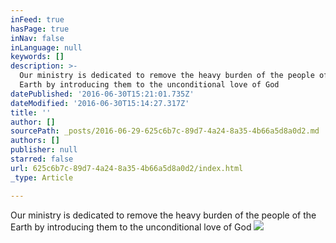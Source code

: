 ```yaml
---
inFeed: true
hasPage: true
inNav: false
inLanguage: null
keywords: []
description: >-
  Our ministry is dedicated to remove the heavy burden of the people of the
  Earth by introducing them to the unconditional love of God 
datePublished: '2016-06-30T15:21:01.735Z'
dateModified: '2016-06-30T15:14:27.317Z'
title: ''
author: []
sourcePath: _posts/2016-06-29-625c6b7c-89d7-4a24-8a35-4b66a5d8a0d2.md
authors: []
publisher: null
starred: false
url: 625c6b7c-89d7-4a24-8a35-4b66a5d8a0d2/index.html
_type: Article

---
```

Our ministry is dedicated to remove the heavy burden of the people of the Earth by introducing them to the unconditional love of God
![](https://the-grid-user-content.s3-us-west-2.amazonaws.com/b7776cdc-8fc1-485f-8c5a-07b10830309e.jpg)